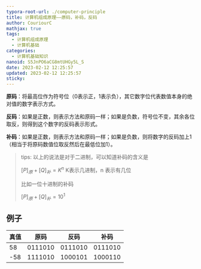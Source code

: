 ```yaml
---
typora-root-url: ./computer-principle
title: 计算机组成原理——原码，补码，反码
author: CouriourC
mathjax: true
tags:
  - 计算机组成原理
  - 计算机基础
categories:
  - 计算机基础知识
nanoid: S5JnPO6aCG8mtUHGy5L_S
date: 2023-02-12 12:25:57
updated: 2023-02-12 12:25:57
sticky:
---
```



**原码**：将最高位作为符号位（0表示正，1表示负），其它数字位代表数值本身的绝对值的数字表示方式。

**反码**：如果是正数，则表示方法和原码一样；如果是负数，符号位不变，其余各位取反，则得到这个数字的反码表示形式。

**补码**：如果是正数，则表示方法和原码一样；如果是负数，则将数字的反码加上1（相当于将原码数值位取反然后在最低位加1）。

> tips: 以上的说法是对于二进制，可以知道补码的含义是
>
> $[P]_原+[Q]_补=K^n$ K表示几进制，n 表示有几位
>
> 比如一位十进制的补码
>
> $[P]_原+[Q]_补=10^1$

## 例子

| 真值 | 原码                          | 反码                          | 补码                          |
| ---- | ----------------------------- | ----------------------------- | ----------------------------- |
| 58   | 0111010                       | 0111010                       | 0111010                       |
| -58  | <span text-red>1</span>111010 | 1<span text-red>000101</span> | 10001<span text-red>10</span> |
